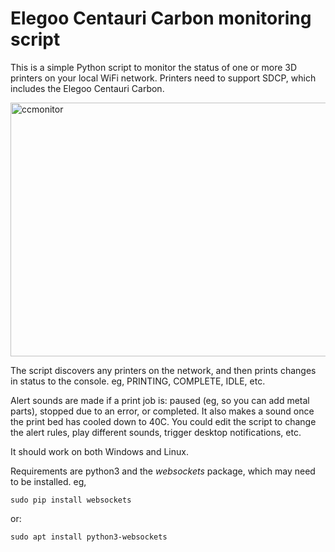 # Elegoo Centauri Carbon monitoring script

This is a simple Python script to monitor the status of one or more 3D printers on your local WiFi network. Printers need to support SDCP, which includes the Elegoo Centauri Carbon.

<img width="549" height="406" alt="ccmonitor" src="https://github.com/user-attachments/assets/109a250d-b233-41b1-aff6-3e96045f425b" />

The script discovers any printers on the network, and then prints changes in status to the console. eg, PRINTING, COMPLETE, IDLE, etc.

Alert sounds are made if a print job is: paused (eg, so you can add metal parts), stopped due to an error, or completed. It also makes a sound once the print bed has cooled down to 40C.
You could edit the script to change the alert rules, play different sounds, trigger desktop notifications, etc.

It should work on both Windows and Linux.

Requirements are python3 and the _websockets_ package, which may need to be installed. eg,

`sudo pip install websockets`

or:

`sudo apt install python3-websockets`
